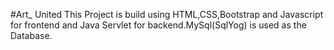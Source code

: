 #Art_ United
This Project is build using HTML,CSS,Bootstrap and Javascript for frontend and Java Servlet for backend.MySql(SqlYog) is used as the Database.
